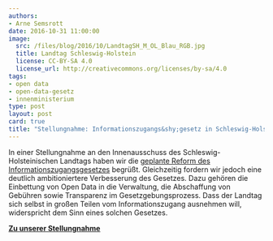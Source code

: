 ```yaml
---
authors: 
- Arne Semsrott
date: 2016-10-31 11:00:00
image:
  src: /files/blog/2016/10/LandtagSH_M_OL_Blau_RGB.jpg
  title: Landtag Schleswig-Holstein
  license: CC-BY-SA 4.0
  license_url: http://creativecommons.org/licenses/by-sa/4.0
tags:
- open data
- open-data-gesetz
- innenministerium
type: post
layout: post
card: true
title: "Stellungnahme: Informationszugangs&shy;gesetz in Schleswig-Holstein sollte ambitionierter sein" 
---
```


In einer Stellungnahme an den Innenausschuss des Schleswig-Holsteinischen Landtags haben wir die <a href="http://www.landtag.ltsh.de/infothek/wahl18/drucks/4400/drucksache-18-4409.pdf">geplante Reform des Informationszugangsgesetzes</a> begrüßt. Gleichzeitig fordern wir jedoch eine deutlich ambitioniertere Verbesserung des Gesetzes. Dazu gehören die Einbettung von Open Data in die Verwaltung, die Abschaffung von Gebühren sowie Transparenz im Gesetzgebungsprozess. Dass der Landtag sich selbst in großen Teilen vom Informationszugang ausnehmen will, widerspricht dem Sinn eines solchen Gesetzes.

<strong><a href="/files/blog/2016/10/Stellungnahme-SH.pdf">Zu unserer Stellungnahme</a></strong>



